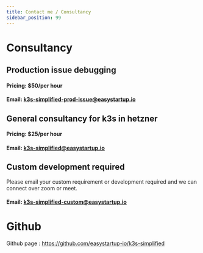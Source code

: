 ```yaml
---
title: Contact me / Consultancy
sidebar_position: 99
---
```


# Consultancy

## Production issue debugging

#### Pricing: $50/per hour
#### Email: [k3s-simplified-prod-issue@easystartup.io](mailTo:k3s-simplified-prod-issue@easystartup.io)

## General consultancy for k3s in hetzner

#### Pricing: $25/per hour
#### Email: [k3s-simplified@easystartup.io](mailTo:k3s-simplified@easystartup.io)

## Custom development required

Please email your custom requirement or development required and we can connect over zoom or meet.
#### Email: [k3s-simplified-custom@easystartup.io](mailTo:k3s-simplified-custom@easystartup.io)

# Github

Github page : https://github.com/easystartup-io/k3s-simplified